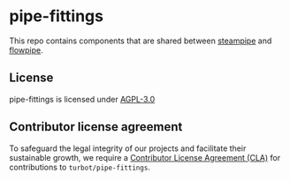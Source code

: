 # pipe-fittings

This repo contains components that are shared between [steampipe](https://github.com/turbot/steampipe) and [flowpipe](https://github.com/turbot/flowpipe).

## License

pipe-fittings is licensed under [AGPL-3.0](https://github.com/turbot/pipe-fittings/blob/main/LICENSE)

## Contributor license agreement

To safeguard the legal integrity of our projects and facilitate their sustainable growth, we require a [Contributor License Agreement (CLA)](https://turbot.com/legal/cla-faq) for contributions to `turbot/pipe-fittings`.
